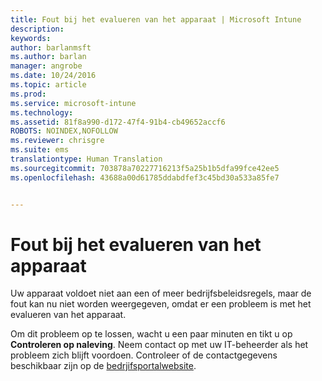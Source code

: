 ```yaml
---
title: Fout bij het evalueren van het apparaat | Microsoft Intune
description: 
keywords: 
author: barlanmsft
ms.author: barlan
manager: angrobe
ms.date: 10/24/2016
ms.topic: article
ms.prod: 
ms.service: microsoft-intune
ms.technology: 
ms.assetid: 81f8a990-d172-47f4-91b4-cb49652accf6
ROBOTS: NOINDEX,NOFOLLOW
ms.reviewer: chrisgre
ms.suite: ems
translationtype: Human Translation
ms.sourcegitcommit: 703878a70227716213f5a25b1b5dfa99fce42ee5
ms.openlocfilehash: 43688a00d61785ddabdfef3c45bd30a533a85fe7


---
```



# <a name="error-evaluating-device"></a>Fout bij het evalueren van het apparaat
Uw apparaat voldoet niet aan een of meer bedrijfsbeleidsregels, maar de fout kan nu niet worden weergegeven, omdat er een probleem is met het evalueren van het apparaat.  

Om dit probleem op te lossen, wacht u een paar minuten en tikt u op **Controleren op naleving**. Neem contact op met uw IT-beheerder als het probleem zich blijft voordoen. Controleer of de contactgegevens beschikbaar zijn op de [bedrjifsportalwebsite](http://portal.manage.microsoft.com).



<!--HONumber=Oct16_HO2-->


